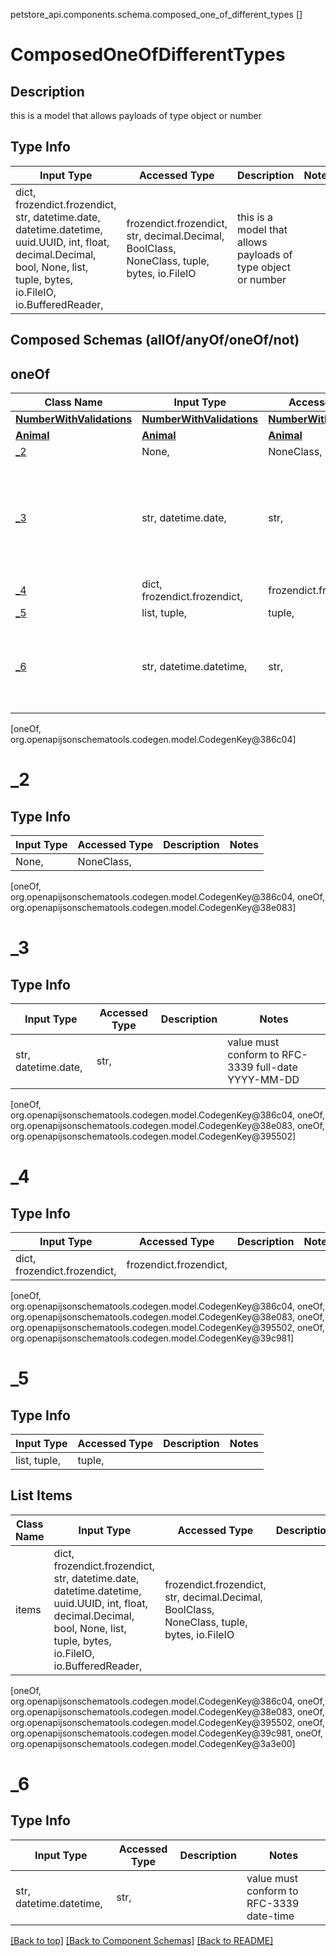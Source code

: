 petstore_api.components.schema.composed_one_of_different_types
[]

# ComposedOneOfDifferentTypes

## Description
this is a model that allows payloads of type object or number

## Type Info
Input Type | Accessed Type | Description | Notes
------------ | ------------- | ------------- | -------------
dict, frozendict.frozendict, str, datetime.date, datetime.datetime, uuid.UUID, int, float, decimal.Decimal, bool, None, list, tuple, bytes, io.FileIO, io.BufferedReader,  | frozendict.frozendict, str, decimal.Decimal, BoolClass, NoneClass, tuple, bytes, io.FileIO | this is a model that allows payloads of type object or number |

## Composed Schemas (allOf/anyOf/oneOf/not)
## oneOf
Class Name | Input Type | Accessed Type | Description | Notes
------------- | ------------- | ------------- | ------------- | -------------
[**NumberWithValidations**](number_with_validations.NumberWithValidations.md) | [**NumberWithValidations**](number_with_validations.NumberWithValidations.md) | [**NumberWithValidations**](number_with_validations.NumberWithValidations.md) |  |
[**Animal**](animal.Animal.md) | [**Animal**](animal.Animal.md) | [**Animal**](animal.Animal.md) |  |
[_2](#oneOf_2) | None,  | NoneClass,  |  |
[_3](#oneOf_3) | str, datetime.date,  | str,  |  | value must conform to RFC-3339 full-date YYYY-MM-DD
[_4](#oneOf_4) | dict, frozendict.frozendict,  | frozendict.frozendict,  |  |
[_5](#oneOf_5) | list, tuple,  | tuple,  |  |
[_6](#oneOf_6) | str, datetime.datetime,  | str,  |  | value must conform to RFC-3339 date-time

[oneOf, org.openapijsonschematools.codegen.model.CodegenKey@386c04]
<a id="oneOf_2"></a>
# _2

## Type Info
Input Type | Accessed Type | Description | Notes
------------ | ------------- | ------------- | -------------
None,  | NoneClass,  |  |

[oneOf, org.openapijsonschematools.codegen.model.CodegenKey@386c04, oneOf, org.openapijsonschematools.codegen.model.CodegenKey@38e083]
<a id="oneOf_3"></a>
# _3

## Type Info
Input Type | Accessed Type | Description | Notes
------------ | ------------- | ------------- | -------------
str, datetime.date,  | str,  |  | value must conform to RFC-3339 full-date YYYY-MM-DD

[oneOf, org.openapijsonschematools.codegen.model.CodegenKey@386c04, oneOf, org.openapijsonschematools.codegen.model.CodegenKey@38e083, oneOf, org.openapijsonschematools.codegen.model.CodegenKey@395502]
<a id="oneOf_4"></a>
# _4

## Type Info
Input Type | Accessed Type | Description | Notes
------------ | ------------- | ------------- | -------------
dict, frozendict.frozendict,  | frozendict.frozendict,  |  |

[oneOf, org.openapijsonschematools.codegen.model.CodegenKey@386c04, oneOf, org.openapijsonschematools.codegen.model.CodegenKey@38e083, oneOf, org.openapijsonschematools.codegen.model.CodegenKey@395502, oneOf, org.openapijsonschematools.codegen.model.CodegenKey@39c981]
<a id="oneOf_5"></a>
# _5

## Type Info
Input Type | Accessed Type | Description | Notes
------------ | ------------- | ------------- | -------------
list, tuple,  | tuple,  |  |

## List Items
Class Name | Input Type | Accessed Type | Description | Notes
------------- | ------------- | ------------- | ------------- | -------------
items | dict, frozendict.frozendict, str, datetime.date, datetime.datetime, uuid.UUID, int, float, decimal.Decimal, bool, None, list, tuple, bytes, io.FileIO, io.BufferedReader,  | frozendict.frozendict, str, decimal.Decimal, BoolClass, NoneClass, tuple, bytes, io.FileIO |  |

[oneOf, org.openapijsonschematools.codegen.model.CodegenKey@386c04, oneOf, org.openapijsonschematools.codegen.model.CodegenKey@38e083, oneOf, org.openapijsonschematools.codegen.model.CodegenKey@395502, oneOf, org.openapijsonschematools.codegen.model.CodegenKey@39c981, oneOf, org.openapijsonschematools.codegen.model.CodegenKey@3a3e00]
<a id="oneOf_6"></a>
# _6

## Type Info
Input Type | Accessed Type | Description | Notes
------------ | ------------- | ------------- | -------------
str, datetime.datetime,  | str,  |  | value must conform to RFC-3339 date-time

[[Back to top]](#top) [[Back to Component Schemas]](../../../README.md#Component-Schemas) [[Back to README]](../../../README.md)
